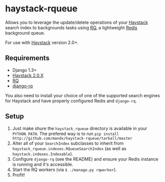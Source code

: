# haystack-rqueue

Allows you to leverage the update/delete operations of your
[Haystack](http://haystacksearch.org/) search index to backgrounds tasks
using [RQ](http://python-rq.org), a lightweight [Redis](http://redis.io) background queue.

For use with [Haystack](http://haystacksearch.org) version 2.0+.

## Requirements

* Django 1.3+
* [Haystack 2.0.X](http://github.com/toastdriven/django-haystack)
* [RQ](http://python-rq.org)
* [django-rq](http://github.com/ui/django-rq)

You also need to install your choice of one of the supported search engines for
Haystack and have properly configured Redis and `django-rq`.

## Setup

1. Just make shure the `haystack_rqueue` directory is available in your `PYTHON_PATH`. The prefered way is to run `pip install http://github.com/mandx/haystack-rqueue/tarball/master`
1. Alter all of your `SearchIndex` subclasses to inherit from `haystack_rqueue.indexes.RQueueSearchIndex` (as well as `haystack.indexes.Indexable`).
1. Configure `django-rq` (see the README) and ensure your Redis instance is running and it's accessible.
1. Start the RQ workers (via `$ ./manage.py rqworker`).
1. Profit!
